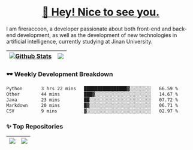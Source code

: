 <h1 align="center"><a href="https://blog.raccooncc.top">👋 Hey! Nice to see you.</a></h1>

I am fireraccoon, a developer passionate about both front-end and back-end development, as well as the development of new technologies in artificial intelligence, currently studying at Jinan University.

| <a href="#"><img src="https://github-readme-stats.raccooncc.top/api?username=fireraccoon&show_icons=true&include_all_commits=true&theme=buefy&hide_border=true" alt="Github Stats" /></a> | <a href="#"><img src="https://github-readme-stats.raccooncc.top/api/top-langs/?username=fireraccoon&layout=compact&theme=buefy&hide_border=true" /></a> |
| --- | --- |

### 🕶 Weekly Development Breakdown

<!--START_SECTION:waka-->

```txt
Python       3 hrs 22 mins   ████████████████▓░░░░░░░░   66.59 %
Other        44 mins         ███▓░░░░░░░░░░░░░░░░░░░░░   14.67 %
Java         23 mins         ██░░░░░░░░░░░░░░░░░░░░░░░   07.72 %
Markdown     20 mins         █▓░░░░░░░░░░░░░░░░░░░░░░░   06.71 %
CSV          9 mins          ▓░░░░░░░░░░░░░░░░░░░░░░░░   02.97 %
```

<!--END_SECTION:waka-->

### ✨ Top Repositories

| <a href="https://github.com/fireraccoon/AdvVis-CNN"><img src="https://github-readme-stats.raccooncc.top/api/pin/?username=fireraccoon&repo=AdvVis-CNN&theme=buefy&hide_border=true" /></a> | <a href="https://github.com/fireraccoon/leetcode-solutions"><img src="https://github-readme-stats.raccooncc.top/api/pin/?username=fireraccoon&repo=leetcode-solutions&theme=buefy&hide_border=true" /></a> |
| --- | --- |

